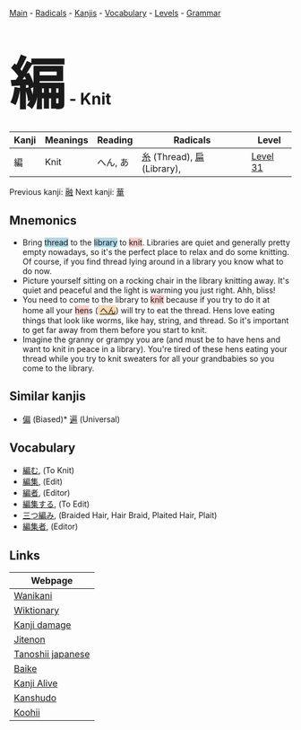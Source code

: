 <style> bigfont {font-size: 100px}</style>
[Main](../README.md) -
[Radicals](../radicals.md) -
[Kanjis](../kanjis.md) -
[Vocabulary](../vocabulary.md) -
[Levels](../levels.md) -
[Grammar](../grammar.md)
# <bigfont> 編</bigfont> - Knit 

| Kanji | Meanings | Reading | Radicals | Level |
| --- | --- | --- | --- | --- |
| 編 | Knit | へん, あ | [糸](../radicals/糸.md) (Thread), [扁](../radicals/扁.md) (Library),  | [Level 31](../levels/wk_level31.md) |

Previous kanji: [融](融.md) Next kanji: [華](華.md) 

## Mnemonics
 * Bring <span style="background-color:#ADD8E6"> thread</span> to the <span style="background-color:#ADD8E6"> library</span> to <span style="background-color:#ffcccb"> knit</span>. Libraries are quiet and generally pretty empty nowadays, so it's the perfect place to relax and do some knitting. Of course, if you find thread lying around in a library you know what to do now.
* Picture yourself sitting on a rocking chair in the library knitting away. It's quiet and peaceful and the light is warming you just right. Ahh, bliss!
* You need to come to the library to <span style="background-color:#ffcccb"> knit</span> because if you try to do it at home all your <span style="background-color:#ffcccb"> hen</span>s (<span style="background-color:#fed8b1"> [へん](https://jisho.org/search/へん)</span>) will try to eat the thread. Hens love eating things that look like worms, like hay, string, and thread. So it's important to get far away from them before you start to knit.
* Imagine the granny or grampy you are (and must be to have hens and want to knit in peace in a library). You're tired of these hens eating your thread while you try to knit sweaters for all your grandbabies so you come to the library.


## Similar kanjis
 * [偏](偏.md) (Biased)* [遍](遍.md) (Universal)


## Vocabulary
 * [編む](../vocabulary/編.md), (To Knit)
* [編集](../vocabulary/編.md), (Edit)
* [編者](../vocabulary/編.md), (Editor)
* [編集する](../vocabulary/編.md), (To Edit)
* [三つ編み](../vocabulary/編.md), (Braided Hair, Hair Braid, Plaited Hair, Plait)
* [編集者](../vocabulary/編.md), (Editor)



## Links 

| Webpage |
| --- |
| [Wanikani          ](https://www.wanikani.com/kanji/編) |
| [Wiktionary        ](https://en.wiktionary.org/wiki/編) |
| [Kanji damage      ](http://www.kanjidamage.com/kanji/search?utf8=✓&q=編) |
| [Jitenon           ](https://jitenon.com/kanji/編) |
| [Tanoshii japanese ](https://www.tanoshiijapanese.com/dictionary/kanji.cfm?k=編) |
| [Baike             ](https://baike.baidu.com/item/編) |
| [Kanji Alive       ](https://app.kanjialive.com/編) |
| [Kanshudo          ](https://www.kanshudo.com/searchmn?q=編) |
| [Koohii            ](https://kanji.koohii.com/study/kanji/編) |
